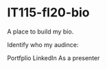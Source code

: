 # IT115-fl20-bio
A place to build my bio.

Identify who my audince:

Portfplio
LinkedIn
As a presenter

